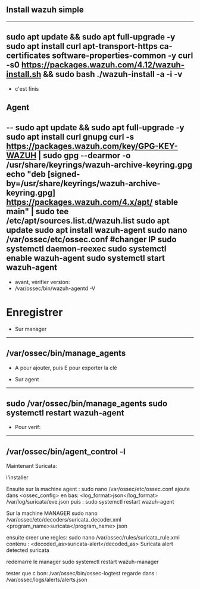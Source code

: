 ## Install wazuh simple
---
sudo apt update && sudo apt full-upgrade -y
sudo apt install curl apt-transport-https ca-certificates software-properties-common -y 
curl -s0 https://packages.wazuh.com/4.12/wazuh-install.sh && sudo bash ./wazuh-install -a -i -v
---

- c'est finis

## Agent 

--
sudo apt update && sudo apt full-upgrade -y
sudo apt install curl gnupg
curl -s https://packages.wazuh.com/key/GPG-KEY-WAZUH | sudo gpg --dearmor -o /usr/share/keyrings/wazuh-archive-keyring.gpg
echo "deb [signed-by=/usr/share/keyrings/wazuh-archive-keyring.gpg] https://packages.wazuh.com/4.x/apt/ stable main" | sudo tee /etc/apt/sources.list.d/wazuh.list
sudo apt update
sudo apt install wazuh-agent
sudo nano /var/ossec/etc/ossec.conf #changer IP
sudo systemctl daemon-reexec
sudo systemctl enable wazuh-agent
sudo systemctl start wazuh-agent
--

- avant, vérifier version:
- /var/ossec/bin/wazuh-agentd -V


# Enregistrer
- Sur manager
---
/var/ossec/bin/manage_agents
---
- A pour ajouter, puis E pour exporter la clé

- Sur agent 
---
sudo /var/ossec/bin/manage_agents
sudo systemctl restart wazuh-agent
---

- Pour verif:
---
/var/ossec/bin/agent_control -l
---

Maintenant Suricata:

l'installer

Ensuite sur la machine agent :
sudo nano /var/ossec/etc/ossec.conf
ajoute dans <ossec_config> en bas:
<localfile>
  <log_format>json</log_format>
  <location>/var/log/suricata/eve.json</location>
</localfile>
puis : sudo systemctl restart wazuh-agent

Sur la machine MANAGER
sudo nano /var/ossec/etc/decoders/suricata_decoder.xml
<decoder name="suricata-alert">
  <program_name>suricata</program_name>
  <type>json</type>
</decoder>

ensuite creer une regles:
sudo nano /var/ossec/rules/suricata_rule.xml
contenu :
<group name="surcata,">
  <rule id="100100" level="10">
    <decoded_as>suricata-alert</decoded_as>
    <description>Suricata alert detected</description>
    <group>suricata</group>
  </rule>
</group>

redemarre le manager
sudo systemctl restart wazuh-manager

tester que c bon:
/var/ossec/bin/ossec-logtest
regarde dans :
/var/ossec/logs/alerts/alerts.json


